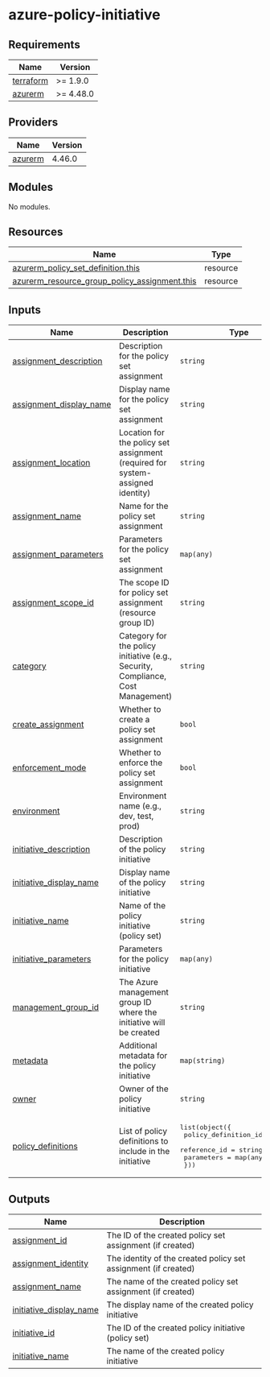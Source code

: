 # azure-policy-initiative

<!-- BEGIN_TF_DOCS -->
## Requirements

| Name | Version |
|------|---------|
| <a name="requirement_terraform"></a> [terraform](#requirement\_terraform) | >= 1.9.0 |
| <a name="requirement_azurerm"></a> [azurerm](#requirement\_azurerm) | >= 4.48.0 |

## Providers

| Name | Version |
|------|---------|
| <a name="provider_azurerm"></a> [azurerm](#provider\_azurerm) | 4.46.0 |

## Modules

No modules.

## Resources

| Name | Type |
|------|------|
| [azurerm_policy_set_definition.this](https://registry.terraform.io/providers/hashicorp/azurerm/latest/docs/resources/policy_set_definition) | resource |
| [azurerm_resource_group_policy_assignment.this](https://registry.terraform.io/providers/hashicorp/azurerm/latest/docs/resources/resource_group_policy_assignment) | resource |

## Inputs

| Name | Description | Type | Default | Required |
|------|-------------|------|---------|:--------:|
| <a name="input_assignment_description"></a> [assignment\_description](#input\_assignment\_description) | Description for the policy set assignment | `string` | `null` | no |
| <a name="input_assignment_display_name"></a> [assignment\_display\_name](#input\_assignment\_display\_name) | Display name for the policy set assignment | `string` | `null` | no |
| <a name="input_assignment_location"></a> [assignment\_location](#input\_assignment\_location) | Location for the policy set assignment (required for system-assigned identity) | `string` | `"East US"` | no |
| <a name="input_assignment_name"></a> [assignment\_name](#input\_assignment\_name) | Name for the policy set assignment | `string` | `null` | no |
| <a name="input_assignment_parameters"></a> [assignment\_parameters](#input\_assignment\_parameters) | Parameters for the policy set assignment | `map(any)` | `null` | no |
| <a name="input_assignment_scope_id"></a> [assignment\_scope\_id](#input\_assignment\_scope\_id) | The scope ID for policy set assignment (resource group ID) | `string` | `null` | no |
| <a name="input_category"></a> [category](#input\_category) | Category for the policy initiative (e.g., Security, Compliance, Cost Management) | `string` | `"General"` | no |
| <a name="input_create_assignment"></a> [create\_assignment](#input\_create\_assignment) | Whether to create a policy set assignment | `bool` | `true` | no |
| <a name="input_enforcement_mode"></a> [enforcement\_mode](#input\_enforcement\_mode) | Whether to enforce the policy set assignment | `bool` | `true` | no |
| <a name="input_environment"></a> [environment](#input\_environment) | Environment name (e.g., dev, test, prod) | `string` | `"sandbox"` | no |
| <a name="input_initiative_description"></a> [initiative\_description](#input\_initiative\_description) | Description of the policy initiative | `string` | n/a | yes |
| <a name="input_initiative_display_name"></a> [initiative\_display\_name](#input\_initiative\_display\_name) | Display name of the policy initiative | `string` | n/a | yes |
| <a name="input_initiative_name"></a> [initiative\_name](#input\_initiative\_name) | Name of the policy initiative (policy set) | `string` | n/a | yes |
| <a name="input_initiative_parameters"></a> [initiative\_parameters](#input\_initiative\_parameters) | Parameters for the policy initiative | `map(any)` | `null` | no |
| <a name="input_management_group_id"></a> [management\_group\_id](#input\_management\_group\_id) | The Azure management group ID where the initiative will be created | `string` | `null` | no |
| <a name="input_metadata"></a> [metadata](#input\_metadata) | Additional metadata for the policy initiative | `map(string)` | `{}` | no |
| <a name="input_owner"></a> [owner](#input\_owner) | Owner of the policy initiative | `string` | `"Policy-Team"` | no |
| <a name="input_policy_definitions"></a> [policy\_definitions](#input\_policy\_definitions) | List of policy definitions to include in the initiative | <pre>list(object({<br/>    policy_definition_id = string<br/>    reference_id         = string<br/>    parameters           = map(any)<br/>  }))</pre> | n/a | yes |

## Outputs

| Name | Description |
|------|-------------|
| <a name="output_assignment_id"></a> [assignment\_id](#output\_assignment\_id) | The ID of the created policy set assignment (if created) |
| <a name="output_assignment_identity"></a> [assignment\_identity](#output\_assignment\_identity) | The identity of the created policy set assignment (if created) |
| <a name="output_assignment_name"></a> [assignment\_name](#output\_assignment\_name) | The name of the created policy set assignment (if created) |
| <a name="output_initiative_display_name"></a> [initiative\_display\_name](#output\_initiative\_display\_name) | The display name of the created policy initiative |
| <a name="output_initiative_id"></a> [initiative\_id](#output\_initiative\_id) | The ID of the created policy initiative (policy set) |
| <a name="output_initiative_name"></a> [initiative\_name](#output\_initiative\_name) | The name of the created policy initiative |
<!-- END_TF_DOCS -->
